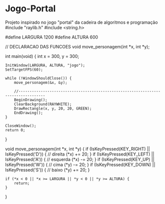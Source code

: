 # Jogo-Portal
Projeto inspirado no jogo "portal" da cadeira de algoritmos e programação
#include "raylib.h"
#include <string.h>

#define LARGURA 1200
#define ALTURA 600

// DECLARACAO DAS FUNCOES
void move_personagem(int *x, int *y);

int main(void) {
    int x = 300, y = 300;

    InitWindow(LARGURA, ALTURA, "jogo");
    SetTargetFPS(60);

    while (!WindowShouldClose()) {
        move_personagem(&x, &y);

        //----------------------------------------------------------------------------------
        BeginDrawing();
        ClearBackground(RAYWHITE);
        DrawRectangle(x, y, 20, 20, GREEN);
        EndDrawing();
    }

    CloseWindow();
    return 0;
}

void move_personagem(int *x, int *y) {
    if (IsKeyPressed(KEY_RIGHT) || IsKeyPressed('D')) { // direita
        (*x) += 20;
    }
    if (IsKeyPressed(KEY_LEFT) || IsKeyPressed('A')) { // esquerda
        (*x) -= 20;
    }
    if (IsKeyPressed(KEY_UP) || IsKeyPressed('W')) { // cima
        (*y) -= 20;
    }
    if (IsKeyPressed(KEY_DOWN) || IsKeyPressed('S')) { // baixo
        (*y) += 20;
    }

    if (*x < 0 || *x >= LARGURA || *y < 0 || *y >= ALTURA) {
        return;
    }
}


